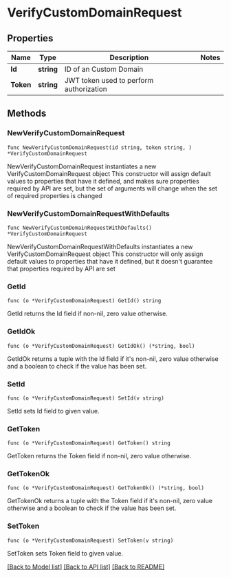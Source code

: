 # VerifyCustomDomainRequest

## Properties

Name | Type | Description | Notes
------------ | ------------- | ------------- | -------------
**Id** | **string** | ID of an Custom Domain | 
**Token** | **string** | JWT token used to perform authorization | 

## Methods

### NewVerifyCustomDomainRequest

`func NewVerifyCustomDomainRequest(id string, token string, ) *VerifyCustomDomainRequest`

NewVerifyCustomDomainRequest instantiates a new VerifyCustomDomainRequest object
This constructor will assign default values to properties that have it defined,
and makes sure properties required by API are set, but the set of arguments
will change when the set of required properties is changed

### NewVerifyCustomDomainRequestWithDefaults

`func NewVerifyCustomDomainRequestWithDefaults() *VerifyCustomDomainRequest`

NewVerifyCustomDomainRequestWithDefaults instantiates a new VerifyCustomDomainRequest object
This constructor will only assign default values to properties that have it defined,
but it doesn't guarantee that properties required by API are set

### GetId

`func (o *VerifyCustomDomainRequest) GetId() string`

GetId returns the Id field if non-nil, zero value otherwise.

### GetIdOk

`func (o *VerifyCustomDomainRequest) GetIdOk() (*string, bool)`

GetIdOk returns a tuple with the Id field if it's non-nil, zero value otherwise
and a boolean to check if the value has been set.

### SetId

`func (o *VerifyCustomDomainRequest) SetId(v string)`

SetId sets Id field to given value.


### GetToken

`func (o *VerifyCustomDomainRequest) GetToken() string`

GetToken returns the Token field if non-nil, zero value otherwise.

### GetTokenOk

`func (o *VerifyCustomDomainRequest) GetTokenOk() (*string, bool)`

GetTokenOk returns a tuple with the Token field if it's non-nil, zero value otherwise
and a boolean to check if the value has been set.

### SetToken

`func (o *VerifyCustomDomainRequest) SetToken(v string)`

SetToken sets Token field to given value.



[[Back to Model list]](../README.md#documentation-for-models) [[Back to API list]](../README.md#documentation-for-api-endpoints) [[Back to README]](../README.md)


